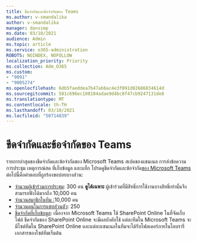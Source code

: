 ```yaml
---
title: ขีดจํากัดและข้อจํากัดของ Teams
ms.author: v-smandalika
author: v-smandalika
manager: dansimp
ms.date: 03/10/2021
audience: Admin
ms.topic: article
ms.service: o365-administration
ROBOTS: NOINDEX, NOFOLLOW
localization_priority: Priority
ms.collection: Adm_O365
ms.custom:
- "9091"
- "9005274"
ms.openlocfilehash: 6db5faeddea7b47ab6ac4e3f091d82686834614d
ms.sourcegitcommit: 581c696ec108184adae9d4bc8f47cb9247131de8
ms.translationtype: MT
ms.contentlocale: th-TH
ms.lasthandoff: 03/10/2021
ms.locfileid: "50714839"
---
```

# <a name="teams-limits-and-specifications"></a>ขีดจํากัดและข้อจํากัดของ Teams

รายการล่าสุดของขีดจํากัดและข้อจํากัดของ Microsoft Teams สเปคของแชนเนล การส่งข้อความ การประชุม เหตุการณ์สด ที่เก็บข้อมูล และแท็ก โปรดดูขีดจํากัดและข้อจํากัด[ของ Microsoft Teams](https://docs.microsoft.com/microsoftteams/limits-specifications-teams) ต่อไปนี้คือคําตอบที่ถูกร้องขอบ่อยบางส่วน:

- [จํานวนผู้เข้าร่วมการประชุม](https://docs.microsoft.com/microsoftteams/limits-specifications-teams#meetings-and-calls): 300 คน **ดูได้เฉพาะ** ผู้เข้าร่วมที่มีสิทธิ์การใช้งานบางสิทธิ์เท่านั้นจึงสามารถฟังได้มากถึง 10,000 คน
- [จํานวนสมาชิกในทีม :](https://docs.microsoft.com/microsoftteams/limits-specifications-teams#teams-and-channels)10,000 คน
- [จํานวนคนในการแชทส่วนตัว](https://docs.microsoft.com/microsoftteams/limits-specifications-teams#chat): 250 
- [ขีดจํากัดที่เก็บข้อมูล](https://docs.microsoft.com/microsoftteams/limits-specifications-teams#storage): เนื่องจาก Microsoft Teams ใช้ SharePoint Online ในที่จัดเก็บไฟล์ ขีดจํากัดของ SharePoint Online จะมีผลบังคับใช้ แต่ละทีมใน Microsoft Teams จะมีไซต์ทีมใน SharePoint Online และแต่ละแชนเนลในทีมจะได้รับโฟลเดอร์ภายในไลบรารีเอกสารของไซต์ทีมเริ่มต้น

